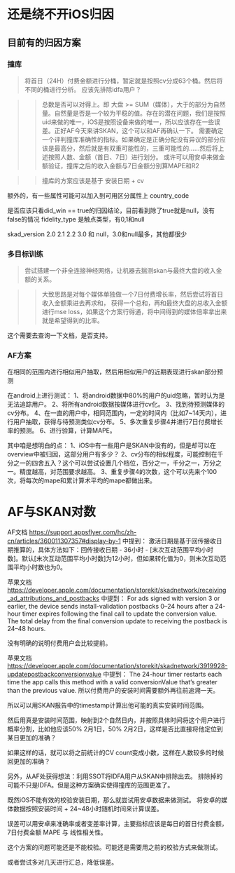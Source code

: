 # 还是绕不开iOS归因

## 目前有的归因方案

### 撞库

> 将首日（24H）付费金额进行分桶，暂定就是按照cv分成63个桶。然后将不同的桶进行分析。
应该先排除idfa用户？

>> 总数是否可以对得上。即 大盘 >= SUM（媒体），大于的部分为自然量。自然量是否是一个较为平稳的值。存在的潜在问题，我们是按照uid来做的唯一，iOS是按照设备来做的唯一，所以应该存在一些误差。正好AF今天来讲SKAN，这个可以和AF再确认一下。
>> 需要确定一个评判撞库准确性的指标。如果确定是正确分配没有异议的部分应该是最高分，然后就是有双重可能性的，三重可能性的……然后将上述按照人数、金额（首日、7日）进行划分。
或许可以用安卓来做金额验证，撞库之后的收入金额与7日金额分别算MAPE和R2

>> 撞库的方案应该是基于 安装日期 + cv

额外的，有一些属性可能可以加入到可用区分属性上
country_code

是否应该只看did_win == true的归因结论，目前看到除了true就是null，没有false的情况
fidelity_type 是触点类型，有0,1和null

skad_version 2.0 2.1 2.2 3.0 和 null，3.0和null最多，其他都很少

### 多目标训练

> 尝试搭建一个非全连接神经网络，让机器去揣测skan与最终大盘的收入金额的关系。

>> 大致思路是对每个媒体单独做一个7日付费增长率，然后尝试将首日收入金额乘进去再求和， 获得一个总和，再和最终大盘的总收入金额进行mse loss，如果这个方案行得通，将中间得到的媒体倍率拿出来就是希望得到的比率。

这个需要去查询一下文档，是否支持。

### AF方案

在相同的范围内进行相似用户抽取，然后用相似用户的近期表现进行skan部分预测

在android上进行测试：
1、将android数据中80%的用户的uid忽略，暂时认为是无法追踪用户。
2、将所有android数据按媒体进行cv化。
3、找到待预测媒体的cv分布。
4、在一直的用户中，相同范围内，一定的时间内（比如7~14天内），进行用户抽取，获得与待预测类似cv分布。
5、多次重复步骤4并进行7日付费增长率的预测。
6、进行验算，计算MAPE。

其中咱是想明白的点：
1、iOS中有一些用户是SKAN中没有的，但是却可以在overview中被归因，这部分用户有多少？
2、cv分布的相似程度，可能控制在千分之一的四舍五入？这个可以尝试设置几个档位，百分之一，千分之一，万分之一。精度越高，对范围要求越高。
3、重复步骤4的次数，这个可以先来个100次，将每次的mape和累计算术平均的mape都做出来。


# AF与SKAN对数
AF文档 https://support.appsflyer.com/hc/zh-cn/articles/360011307357#display-by-1 中提到：
激活日期是基于回传接收日期推算的，具体方法如下：回传接收日期 - 36小时 - [末次互动范围平均小时数]。默认[末次互动范围平均小时数]为12小时，但如果转化值为0，则末次互动范围平均小时数也为0。

苹果文档 https://developer.apple.com/documentation/storekit/skadnetwork/receiving_ad_attributions_and_postbacks 中提到：
For ads signed with version 3 or earlier, the device sends install-validation postbacks 0–24 hours after a 24-hour timer expires following the final call to update the conversion value. The total delay from the final conversion update to receiving the postback is 24–48 hours.

没有明确的说明付费用户会比较提前。

苹果文档 https://developer.apple.com/documentation/storekit/skadnetwork/3919928-updatepostbackconversionvalue 中提到：
The 24-hour timer restarts each time the app calls this method with a valid conversionValue that’s greater than the previous value.
所以付费用户的安装时间需要额外再往前追溯一天。

所以可以用SKAN报告中的timestamp计算出他可能的真实安装时间范围。

然后用真是安装时间范围，映射到2个自然日内，并按照具体时间将这个用户进行概率分割，比如他应该50% 2月1日，50% 2月2日，这样是否比直接将他定位到某日更加的准确？

如果这样的话，就可以将之前统计的CV count变成小数，这样在人数较多的时候回更加的准确？

另外，从AF处获得想法：利用SSOT将IDFA用户从SKAN中排除出去。
排除掉的可能不只是IDFA。但是这种方案确实使得撞库的范围更准了。

既然iOS不能有效的校验安装日期，那么就尝试用安卓数据来做测试。
将安卓的媒体数据按照安装时间 + 24~48小时随机时间来计算误差。

误差可以用安卓来准确率或者变差率计算，主要指标应该是每日的首日付费金额，7日付费金额 MAPE 与 线性相关性。

这个方案的问题可能还是不能校验。可能还是需要用之前的校验方式来做测试。

或者尝试多对几天进行汇总，降低误差。

